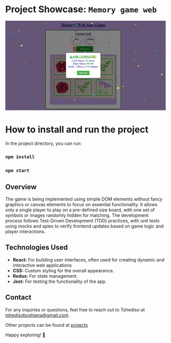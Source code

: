 # Project Showcase: `Memory game web`

![Image demonstration](./public/images/memoryGame.png)

# How to install and run the project
In the project directory, you can run:
### `npm install`
### `npm start`

## Overview

The game is being implemented using simple DOM elements without fancy graphics or canvas elements to focus on essential functionality. It allows only a single player to play on a pre-defined size board, with one set of symbols or images randomly hidden for matching. The development process follows Test-Driven Development (TDD) practices, with unit tests using mocks and spies to verify frontend updates based on game logic and player interactions. 

## Technologies Used

- **React:** For building user interfaces, often used for creating dynamic and interactive web applications
- **CSS:** Custom styling for the overall appearance.
- **Redux:** For state management.
- **Jest:** For testing the functionality of the app.

## Contact

For any inquiries or questions, feel free to reach out to Tshediso at [tshedisoboshiana@gmail.com](mailto:tshedisoboshiana@gmail.com).

Other projects can be found at [projects](https://projects-5584f.web.app/)

Happy exploring! 🚀